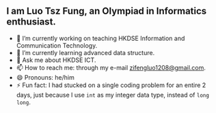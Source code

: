 ## I am Luo Tsz Fung, an Olympiad in Informatics enthusiast. 

- 🔭 I’m currently working on teaching HKDSE Information and Communication Technology.
- 🌱 I’m currently learning advanced data structure.
- 💬 Ask me about HKDSE ICT. 
- 📫 How to reach me: through my e-mail zifengluo1208@gmail.com.
- 😄 Pronouns: he/him
- ⚡ Fun fact: I had stucked on a single coding problem for an entire 2 days, just because I use `int` as my integer data type, instead of `long long`.
